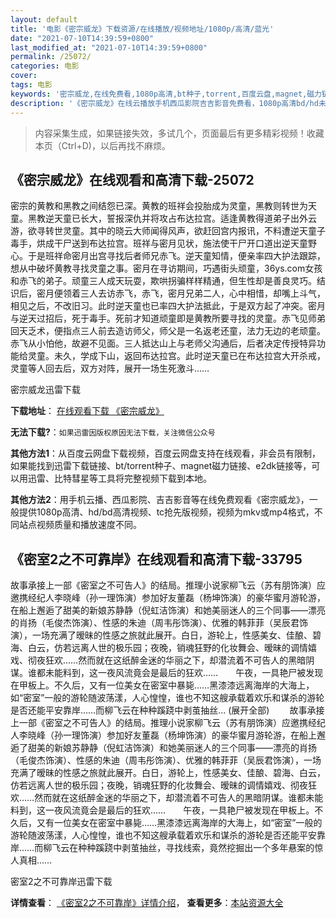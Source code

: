 ```yaml
---
layout: default
title: '电影《密宗威龙》下载资源/在线播放/视频地址/1080p/高清/蓝光'
date: "2021-07-10T14:39:59+0800"
last_modified_at: "2021-07-10T14:39:59+0800"
permalink: /25072/
categories: 电影
cover:
tags: 电影
keywords: '密宗威龙,在线免费看,1080p高清,bt种子,torrent,百度云盘,magnet,磁力链,迅雷下载资源'
description: '《密宗威龙》在线云播放手机西瓜影院吉吉影音免费看，1080p高清bd/hd未删减完整版和tc抢先枪版，mkv/mp4格式，附带bt/torrent种子、magnet/磁力链、百度云盘、网盘资源迅雷下载链接'
---
```


>内容采集生成，如果链接失效，多试几个，页面最后有更多精彩视频！收藏本页（Ctrl+D)，以后再找不麻烦。


## 《密宗威龙》在线观看和高清下载-25072

密宗的黄教和黑教之间结怨已深。黄教的班祥会投胎成为灵童，黑教则转世为天童。黑教逆天童已长大，誓报深仇并将攻占布达拉宫。适逢黄教得道弟子出外云游，欲寻转世灵童。其中的晓云大师闻得风声，欲赶回宫内报讯，不料遭逆天童子毒手，烘成干尸送到布达拉宫。班祥与密月见状，施法使干尸开口道出逆天童野心。于是班祥命密月出宫寻找后者师兄赤飞。逆天童知情，便亲率四大护法跟踪，想从中破坏黄教寻找灵童之事。密月在寻访期间，巧遇街头顽童，36ys.com女孩和赤飞的弟子。顽童三人成天玩耍，欺哄拐骗样样精通，但生性却是善良灵巧。结识后，密月便领着三人去访赤飞，赤飞，密月兄弟二人，心中相惜，却嘴上斗气，相见之后，不改旧习。此时逆天童也已率四大护法抵此，于是双方起了冲突。密月与逆天过招后，死于毒手。死前才知道顽童即是黄教所要寻找的灵童。赤飞见师弟回天乏术，便指点三人前去造访师父，师父是一名返老还童，法力无边的老顽童。赤飞从小怕他，故避不见面。三人抵达山上与老师父沟通后，后者决定传授特异功能给灵童。未久，学成下山，返回布达拉宫。此时逆天童已在布达拉宫大开杀戒，灵童等人回去后，双方对阵，展开一场生死激斗&hellip;…


密宗威龙迅雷下载

**下载地址**： [在线观看下载 《密宗威龙》](https://www.993dy.com//vod-detail-id-23090.html) 


**无法下载?**：`如果迅雷因版权原因无法下载，关注微信公众号 `

**其他方法1**：从百度云网盘下载视频，百度云网盘支持在线观看，非会员有限制，如果能找到迅雷下载链接、bt/torrent种子、magnet磁力链接、e2dk链接等，可以用迅雷、比特彗星等工具将完整视频下载到本地。

**其他方法2**：用手机云播、西瓜影院、吉吉影音等在线免费观看《密宗威龙》，一般提供1080p高清、hd/bd高清视频、tc抢先版视频，视频为mkv或mp4格式，不同站点视频质量和播放速度不同。


## 《密室2之不可靠岸》在线观看和高清下载-33795

故事承接上一部《密室之不可告人》的结局。推理小说家柳飞云（苏有朋饰演）应邀携经纪人李晓峰（孙一理饰演）参加好友董磊（杨坤饰演）的豪华蜜月游轮游，在船上邂逅了甜美的新娘苏静静（倪虹洁饰演）和她美丽迷人的三个同事&mdash;—漂亮的肖扬（毛俊杰饰演）、性感的朱迪（周韦彤饰演）、优雅的韩菲菲（吴辰君饰演），一场充满了暧昧的性感之旅就此展开。白日，游轮上，性感美女、佳酿、碧海、白云，仿若远离人世的极乐园；夜晚，销魂狂野的化妆舞会、暧昧的调情嬉戏、彻夜狂欢&hellip;…然而就在这纸醉金迷的华丽之下，却潜流着不可告人的黑暗阴谋。谁都未能料到，这一夜风流竟会是最后的狂欢……　　午夜，一具艳尸被发现在甲板上。不久后，又有一位美女在密室中暴毙&hellip;…黑漆漆远离海岸的大海上，如&ldquo;密室”一般的游轮随波荡漾，人心惶惶，谁也不知这艘承载着欢乐和谋杀的游轮是否还能平安靠岸&hellip;…而柳飞云在种种蹊跷中剥茧抽丝... (展开全部) 　　故事承接上一部《密室之不可告人》的结局。推理小说家柳飞云（苏有朋饰演）应邀携经纪人李晓峰（孙一理饰演）参加好友董磊（杨坤饰演）的豪华蜜月游轮游，在船上邂逅了甜美的新娘苏静静（倪虹洁饰演）和她美丽迷人的三个同事&mdash;—漂亮的肖扬（毛俊杰饰演）、性感的朱迪（周韦彤饰演）、优雅的韩菲菲（吴辰君饰演），一场充满了暧昧的性感之旅就此展开。白日，游轮上，性感美女、佳酿、碧海、白云，仿若远离人世的极乐园；夜晚，销魂狂野的化妆舞会、暧昧的调情嬉戏、彻夜狂欢&hellip;…然而就在这纸醉金迷的华丽之下，却潜流着不可告人的黑暗阴谋。谁都未能料到，这一夜风流竟会是最后的狂欢……　　午夜，一具艳尸被发现在甲板上。不久后，又有一位美女在密室中暴毙&hellip;…黑漆漆远离海岸的大海上，如&ldquo;密室”一般的游轮随波荡漾，人心惶惶，谁也不知这艘承载着欢乐和谋杀的游轮是否还能平安靠岸&hellip;…而柳飞云在种种蹊跷中剥茧抽丝，寻找线索，竟然挖掘出一个多年悬案的惊人真相……


密室2之不可靠岸迅雷下载

**详情查看**： [《密室2之不可靠岸》详情介绍](/movie/33795/)， **查看更多**：[本站资源大全](/movie/t/all/)

